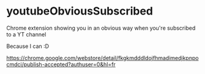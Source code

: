 # youtubeObviousSubscribed
Chrome extension showing you in an obvious way when you're subscribed to a YT channel

Because I can :D

https://chrome.google.com/webstore/detail/fkgkmdddldojfhmadimedjkpnpocmdci/publish-accepted?authuser=0&hl=fr
